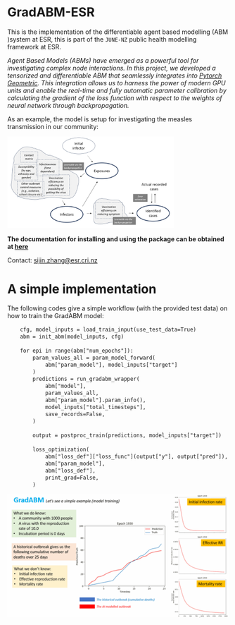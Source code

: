 GradABM-ESR
=============

This is the implementation of the differentiable agent based modelling (ABM )system at ESR, this is part of the ``JUNE-NZ`` public health modelling framework at ESR. 

_Agent Based Models (ABMs) have emerged as a powerful tool for investigating complex node interactions. In this project, we developed a tensorized and differentiable ABM that seamlessly integrates into [Pytorch Geometric](https://pytorch-geometric.readthedocs.io/en/latest/). This integration allows us to harness the power of modern GPU units and enable the real-time and fully automatic parameter calibration by calculating the gradient of the loss function with respect to the weights of neural network through backpropagation._

As an example, the model is setup for investigating the measles transmission in our community:

<img src="etc/gradabm_illustration.PNG" alt="GradABM" width="75%" height="75%">

**The documentation for installing and using the package can be obtained at [here](https://june-nz.readthedocs.io/en/latest/DiffABM.html)**

Contact: sijin.zhang@esr.cri.nz

A simple implementation
==================

The following codes give a simple workflow (with the provided test data) on how to train the GradABM model:

```
    cfg, model_inputs = load_train_input(use_test_data=True)
    abm = init_abm(model_inputs, cfg)

    for epi in range(abm["num_epochs"]):
        param_values_all = param_model_forward(
            abm["param_model"], model_inputs["target"]
        )
        predictions = run_gradabm_wrapper(
            abm["model"],
            param_values_all,
            abm["param_model"].param_info(),
            model_inputs["total_timesteps"],
            save_records=False,
        )

        output = postproc_train(predictions, model_inputs["target"])

        loss_optimization(
            abm["loss_def"]["loss_func"](output["y"], output["pred"]),
            abm["param_model"],
            abm["loss_def"],
            print_grad=False,
        )

```

![My GIF](etc/gradabm_ESR.gif)



